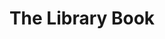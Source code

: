 ---
book-id: the-library-book
title: The Library Book
authors:
    - Susan Orlean
worldcat: 
cover-img: 
cover-img-alt:
categories:
    - history
---